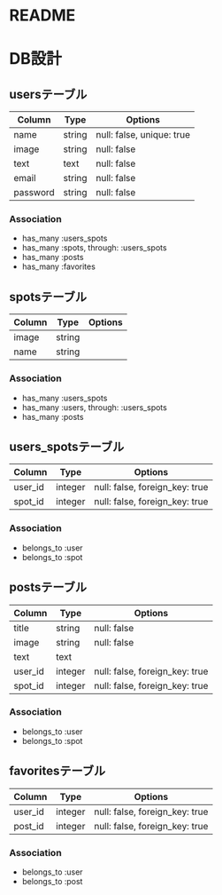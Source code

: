 # README
# DB設計
## usersテーブル
|Column|Type|Options|
|------|----|-------|
|name|string|null: false, unique: true|
|image|string|null: false|
|text|text|null: false|
|email|string|null: false|
|password|string|null: false|
### Association
- has_many :users_spots
- has_many :spots,  through:  :users_spots
- has_many :posts
- has_many :favorites

## spotsテーブル
|Column|Type|Options|
|------|----|-------|
|image|string||
|name|string||
### Association
- has_many :users_spots
- has_many :users,  through:  :users_spots
- has_many :posts

## users_spotsテーブル
|Column|Type|Options|
|------|----|-------|
|user_id|integer|null: false, foreign_key: true|
|spot_id|integer|null: false, foreign_key: true|
### Association
- belongs_to :user
- belongs_to :spot

## postsテーブル
|Column|Type|Options|
|------|----|-------|
|title|string|null: false|
|image|string|null: false|
|text|text||
|user_id|integer|null: false, foreign_key: true|
|spot_id|integer|null: false, foreign_key: true|
### Association
- belongs_to :user
- belongs_to :spot

## favoritesテーブル
|Column|Type|Options|
|------|----|-------|
|user_id|integer|null: false, foreign_key: true|
|post_id|integer|null: false, foreign_key: true|
### Association
- belongs_to :user
- belongs_to :post